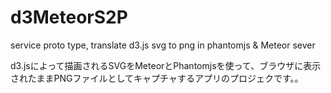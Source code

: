 # d3MeteorS2P
service proto type, translate d3.js svg to png in phantomjs &amp; Meteor sever


d3.jsによって描画されるSVGをMeteorとPhantomjsを使って、ブラウザに表示されたままPNGファイルとしてキャプチャするアプリのプロジェクです。。
